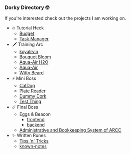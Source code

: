 ### Dorky Directory 🤓

If you're interested check out the projects I am working on.

- 🔥 Tutorial Heck
    - [Budget](https://github.com/koyaIrvin/budget-react)
    - [Task Manager](https://github.com/koyaIrvin/task-manager)
- 🗡️ Training Arc
    - [koyaIrvin](https://github.com/koyaIrvin/koyaIrvin)
    - [Bouquet Bloom](https://github.com/koyaIrvin/bouquet-bloom)
    - [Aqua-Air H2O](https://github.com/koyaIrvin/aqua-air-h2o)
    - [Aqua-Air](https://github.com/koyaIrvin/aqua-air)
    - [Witty Beard](https://github.com/koyaIrvin/witty-beard)
- ⚡ Mini Boss
    - [CatDog](https://github.com/koyaIrvin/cat-dog)
    - [Plate Reader](https://github.com/richlim16/plate_reader)
    - [Dummy Dork](https://github.com/koyaIrvin/dummy-dork)
    - [Test Thing](https://github.com/koyaIrvin/test-thing)
- ☄️ Final Boss
    - Eggs & Beacon
        - [frontend](https://github.com/koyaIrvin/eggs-n-beacon)
        - [backend](https://github.com/koyaIrvin/enb_backend)
    - [Administrative and Bookkeeping System of ARCC](https://github.com/koyaIrvin/arccinc)
- ✨ Written Runes
    - [Tips 'n' Tricks](https://github.com/koyaIrvin/tips-n-tricks)
    - [known-notes](https://github.com/koyaIrvin/known-notes)
